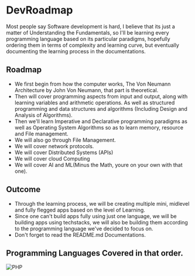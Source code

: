 # DevRoadmap
Most people say Software development is hard, I believe that its just a matter of Understanding the Fundamentals, so I'll be learning every programming language based on its particular paradigms, hopefully ordering them in terms of complexity and learning curve, but eventually documenting the learning process in the documentations.
 
## Roadmap
- We first begin from how the computer works, The Von Neumann Architecture by John Von Neumann, that part is theoretical.
- Then will cover programming aspects from input and output, along with learning variables and arithmetic operations. As well as structured programming and data structures and algorithms (Including Design and Analysis of Algorithms).
- Then we'll learn Imperative and Declarative programming paradigms as well as Operating System Algorithms so as to learn memory, resource and File management.
- We will also go through File Management.
- We will cover network protocols.
- We will cover Distributed Systems (APIs)
- We will cover cloud Computing
- We will cover AI and ML(Minus the Math, youre on your own with that one).

## Outcome
- Through the learning process, we will be creating multiple mini, midlevel and fully flegged apps based on the level of Learning.
- Since one can't build apps fully using just one language, we will be building apps using techstacks, we will also be building them according to the programming language we've decided to focus on.
- Don't forget to read the README.md Documentations.

## Programming Languages Covered in that order.
![PHP](https://img.shields.io/badge/php-%23777BB4.svg?style=for-the-badge&logo=php&logoColor=white)
